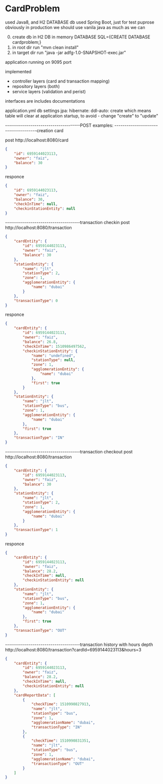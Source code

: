 # CardProblem

used Java8, and H2 DATABASE db
used Spring Boot, just for test puprose
obviously in production we should use vanila java as much as we can

0) create db in H2 DB in memory DATABASE SQL={CREATE DATABASE cardproblem;}
1) in root dir run "mvn clean install"
2) in target dir run "java -jar adfg-1.0-SNAPSHOT-exec.jar"

application running on 9095 port

implemented
 - controller layers (card and transaction mapping)
 - repository layers (both)
 - service layers (validation and perist)

interfaces are includes documentations

application.yml db settings jpa:
    hibernate:
      ddl-auto: create
which means table will clear at application startup, to avoid - change "create" to "update"

--------------------------------------POST examples:
--------------------------------------creation card

post http://localhost:8080/card
```json
{
    "id": 6959144023113,
    "owner": "faiz",
    "balance": 30
}
```
responce
```json
{
    "id": 6959144023113,
    "owner": "faiz",
    "balance": 30,
    "checkInTime": null,
    "checkinStationEntity": null
}
```
--------------------------------------transaction checkin
post http://localhost:8080/transaction
```json
{
    "cardEntity": {
        "id": 6959144023113,
        "owner": "faiz",
        "balance": 30
    },
    "stationEntity": {
        "name": "jlt",
        "stationType": 2,
        "zone": 1,
        "agglomerationEntity": {
            "name": "dubai"
        }
    },
    "transactionType": 0
}
```
responce
```json
{
    "cardEntity": {
        "id": 6959144023113,
        "owner": "faiz",
        "balance": 26.8,
        "checkInTime": 1510986497562,
        "checkinStationEntity": {
            "name": "undefined",
            "stationType": null,
            "zone": 1,
            "agglomerationEntity": {
                "name": "dubai"
            },
            "first": true
        }
    },
    "stationEntity": {
        "name": "jlt",
        "stationType": "bus",
        "zone": 1,
        "agglomerationEntity": {
            "name": "dubai"
        },
        "first": true
    },
    "transactionType": "IN"
}
```
--------------------------------------transaction checkout
post http://localhost:8080/transaction
```json
{
    "cardEntity": {
        "id": 6959144023113,
        "owner": "faiz",
        "balance": 30
    },
    "stationEntity": {
        "name": "jlt",
        "stationType": 2,
        "zone": 1,
        "agglomerationEntity": {
            "name": "dubai"
        }
    },
    "transactionType": 1
}
```
responce
```json
{
    "cardEntity": {
        "id": 6959144023113,
        "owner": "faiz",
        "balance": 28.2,
        "checkInTime": null,
        "checkinStationEntity": null
    },
    "stationEntity": {
        "name": "jlt",
        "stationType": "bus",
        "zone": 1,
        "agglomerationEntity": {
            "name": "dubai"
        },
        "first": true
    },
    "transactionType": "OUT"
}
```
--------------------------------------transaction history with hours depth
http://localhost:8080/transaction?cardId=6959144023113&hours=3
```json
{
    "cardEntity": {
        "id": 6959144023113,
        "owner": "faiz",
        "balance": 28.2,
        "checkInTime": null,
        "checkinStationEntity": null
    },
    "cardReportData": [
        {
            "checkTime": 1510990827913,
            "name": "jlt",
            "stationType": "bus",
            "zone": 1,
            "agglomerationName": "dubai",
            "transactionType": "IN"
        },
        {
            "checkTime": 1510990831351,
            "name": "jlt",
            "stationType": "bus",
            "zone": 1,
            "agglomerationName": "dubai",
            "transactionType": "OUT"
        }
    ]
}
```
